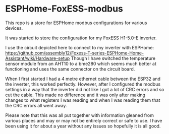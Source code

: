 # ESPHome-FoxESS-modbus

This repo is a store for ESPHome modbus configurations for various devices.

It was started to store the configuration for my FoxESS H1-5.0-E inverter.

I use the circuit depicted here to connect to my inverter with ESPHome: https://github.com/assembly12/Foxess-T-series-ESPHome-Home-Assistant/wiki/Hardware-setup Though I have switched the temperature sensor module from an AHT10 to a bme280 which seems much better at functioning and uses the same connector on the circuit board.

When I first started I had a 4 metre ethernet cable between the ESP32 and the inverter, this worked perfectly. However, after I configured the modbus settings in a way that the inverter did not like I got a lot of CRC errors and so cut the cable. This made no difference and it was only after making changes to what registers I was reading and when I was reading them that the CRC errors all went away.

Please note that this was all put together with information gleaned from various places and may or may not be entirely correct or safe to use. I have been using it for about a year without any issues so hopefully it is all good.
